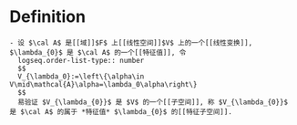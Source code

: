 # Definition
	- 设 $\cal A$ 是[[域]]$F$ 上[[线性空间]]$V$ 上的一个[[线性变换]], $\lambda_{0}$ 是 $\cal A$ 的一个[[特征值]], 令
	  logseq.order-list-type:: number
	  $$
	  V_{\lambda_0}:=\left\{\alpha\in V\mid\mathcal{A}\alpha=\lambda_0\alpha\right\}
	  $$
	  易验证 $V_{\lambda_{0}}$ 是 $V$ 的一个[[子空间]], 称 $V_{\lambda_{0}}$ 是 $\cal A$ 的属于 *特征值* $\lambda_{0}$ 的[[特征子空间]].